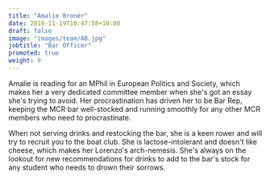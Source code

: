 ```yaml
---
title: "Amalie Bronér"
date: 2018-11-19T10:47:58+10:00
draft: false
image: "images/team/AB.jpg"
jobtitle: "Bar Officer"
promoted: true
weight: 9
---
```


Amalie is reading for an MPhil in European Politics and Society, which makes her a very dedicated committee member when she's got an essay she's trying to avoid. Her procrastination has driven her to be Bar Rep, keeping the MCR bar well-stocked and running smoothly for any other MCR members who need to procrastinate.

When not serving drinks and restocking the bar, she is a keen rower and will try to recruit you to the boat club. She is lactose-intolerant and doesn't like cheese, which makes her Lorenzo's arch-nemesis. She's always on the lookout for new recommendations for drinks to add to the bar's stock for any student who needs to drown their sorrows.

